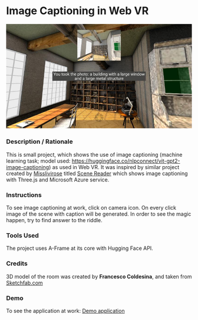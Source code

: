 # Image Captioning in Web VR
![Screenshot](img/screenshot.jpg)

### **Description / Rationale**
This is small project, which shows the use of image captioning (machine learning task; model used: https://huggingface.co/nlpconnect/vit-gpt2-image-captioning) as used in Web VR. It was inspired by similar project created by [Misslivirose](https://github.com/misslivirose) titled [Scene Reader](https://github.com/misslivirose/scene-reader) which shows image captioning with Three.js and Microsoft Azure service.

### **Instructions**
To see image captioning at work, click on camera icon. On every click image of the scene with caption will be generated. 
In order to see the magic happen, try to find answer to the riddle. 


### **Tools Used**
The project uses A-Frame at its core with Hugging Face API. 

### **Credits**
<p>3D model of the room was created by <b>Francesco Coldesina</b>, and taken from <a href="https://sketchfab.com/3d-models/big-room-0b5da073be88481091dbef7e55f1d180">Sketchfab.com</a></p>

### **Demo**
To see the application at work: [Demo application](https://www.vr-reader.com)
